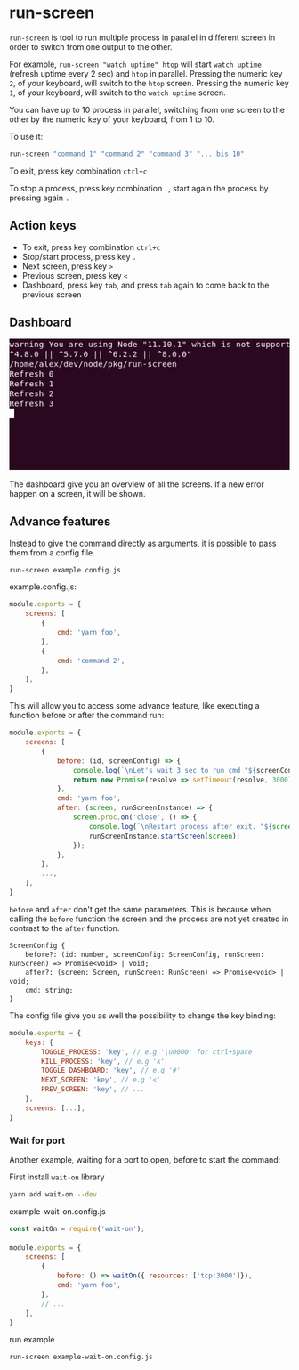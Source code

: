 # run-screen

`run-screen` is tool to run multiple process in parallel in different screen in order to switch from one output to the other.

For example, `run-screen "watch uptime" htop` will start `watch uptime` (refresh uptime every 2 sec) and `htop` in parallel. Pressing the numeric key `2`, of your keyboard, will switch to the `htop` screen. Pressing the numeric key `1`, of your keyboard, will switch to the `watch uptime` screen.

You can have up to 10 process in parallel, switching from one screen to the other by the numeric key of your keyboard, from 1 to 10.

To use it:

```bash
run-screen "command 1" "command 2" "command 3" "... bis 10"
```

To exit, press key combination `ctrl+c`

To stop a process, press key combination `.`, start again the process by pressing again `.`

## Action keys

- To exit, press key combination `ctrl+c`
- Stop/start process, press key `.`
- Next screen, press key `>`
- Previous screen, press key `<`
- Dashboard, press key `tab`, and press `tab` again to come back to the previous screen

## Dashboard

![screenshot-dashboard](https://github.com/apiel/run-screen/blob/master/screenshots/run-screen.gif?raw=true)

The dashboard give you an overview of all the screens. If a new error happen on a screen, it will be shown.

## Advance features

Instead to give the command directly as arguments, it is possible to pass them from a config file.

```bash
run-screen example.config.js
```

example.config.js:

```js
module.exports = {
    screens: [
        {
            cmd: 'yarn foo',
        },
        {
            cmd: 'command 2',
        },
    ],
}
```

This will allow you to access some advance feature, like executing a function before or after the command run:

```js
module.exports = {
    screens: [
        {
            before: (id, screenConfig) => {
                console.log(`\nLet's wait 3 sec to run cmd "${screenConfig.cmd}"\n`);
                return new Promise(resolve => setTimeout(resolve, 3000));
            },
            cmd: 'yarn foo',
            after: (screen, runScreenInstance) => {
                screen.proc.on('close', () => {
                    console.log(`\nRestart process after exit. "${screen.config.cmd}"\n`);
                    runScreenInstance.startScreen(screen);
                });
            },
        },
        ...,
    ],
}
```

`before` and `after` don't get the same parameters. This is because when calling the `before` function the screen and the process are not yet created in contrast to the `after` function.

```tsx
ScreenConfig {
    before?: (id: number, screenConfig: ScreenConfig, runScreen: RunScreen) => Promise<void> | void;
    after?: (screen: Screen, runScreen: RunScreen) => Promise<void> | void;
    cmd: string;
}
```

The config file give you as well the possibility to change the key binding:

```js
module.exports = {
    keys: {
        TOGGLE_PROCESS: 'key', // e.g '\u0000' for ctrl+space
        KILL_PROCESS: 'key', // e.g 'k'
        TOGGLE_DASHBOARD: 'key', // e.g '#'
        NEXT_SCREEN: 'key', // e.g '<'
        PREV_SCREEN: 'key', // ...
    },
    screens: [...],
}
```

### Wait for port

Another example, waiting for a port to open, before to start the command:

First install `wait-on` library
```bash
yarn add wait-on --dev
```

example-wait-on.config.js
```js
const waitOn = require('wait-on');

module.exports = {
    screens: [
        {
            before: () => waitOn({ resources: ['tcp:3000']}),
            cmd: 'yarn foo',
        },
        // ...
    ],
}
```

run example
```bash
run-screen example-wait-on.config.js
```